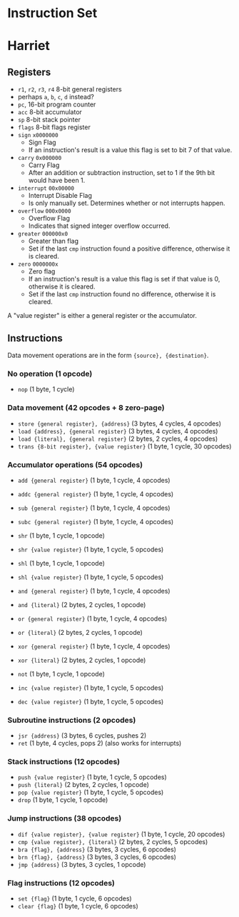 # Instruction Set

# Harriet

## Registers
- `r1`, `r2`, `r3`, `r4` 8-bit general registers
 - perhaps `a`, `b`, `c`, `d` instead?
- `pc`, 16-bit program counter
- `acc` 8-bit accumulator
- `sp` 8-bit stack pointer
- `flags` 8-bit flags register
 - `sign` `x0000000`
   - Sign Flag
   - If an instruction's result is a value this flag is set to bit 7 of that value.
 - `carry` `0x000000`
   - Carry Flag
   - After an addition or subtraction instruction, set to 1 if the 9th bit would have been 1.
 - `interrupt` `00x00000`
   - Interrupt Disable Flag
   - Is only manually set. Determines whether or not interrupts happen.
 - `overflow` `000x0000`
   - Overflow Flag
   - Indicates that signed integer overflow occurred.
 - `greater` `000000x0`
   - Greater than flag
   - Set if the last `cmp` instruction found a positive difference, otherwise it is cleared.
 - `zero` `0000000x`
   - Zero flag
   - If an instruction's result is a value this flag is set if that value is 0, otherwise it is cleared.
   - Set if the last `cmp` instruction found no difference, otherwise it is cleared.


A "value register" is either a general register or the accumulator.

## Instructions

Data movement operations are in the form `{source}, {destination}`.

### No operation (1 opcode)

- `nop` (1 byte, 1 cycle)

### Data movement (42 opcodes + 8 zero-page)

- `store {general register}, {address}` (3 bytes, 4 cycles, 4 opcodes)
- `load {address}, {general register}` (3 bytes, 4 cycles, 4 opcodes)
- `load {literal}, {general register}` (2 bytes, 2 cycles, 4 opcodes)
- `trans {8-bit register}, {value register}` (1 byte, 1 cycle, 30 opcodes)

### Accumulator operations (54 opcodes)

- `add {general register}` (1 byte, 1 cycle, 4 opcodes)
- `addc {general register}` (1 byte, 1 cycle, 4 opcodes)
- `sub {general register}` (1 byte, 1 cycle, 4 opcodes)
- `subc {general register}` (1 byte, 1 cycle, 4 opcodes)
- `shr` (1 byte, 1 cycle, 1 opcode)
- `shr {value register}` (1 byte, 1 cycle, 5 opcodes)
- `shl` (1 byte, 1 cycle, 1 opcode)
- `shl {value register}` (1 byte, 1 cycle, 5 opcodes)
- `and {general register}` (1 byte, 1 cycle, 4 opcodes)
- `and {literal}` (2 bytes, 2 cycles, 1 opcode)
- `or {general register}` (1 byte, 1 cycle, 4 opcodes)
- `or {literal}` (2 bytes, 2 cycles, 1 opcode)
- `xor {general register}` (1 byte, 1 cycle, 4 opcodes)
- `xor {literal}` (2 bytes, 2 cycles, 1 opcode)
- `not` (1 byte, 1 cycle, 1 opcode)


- `inc {value register}` (1 byte, 1 cycle, 5 opcodes)
- `dec {value register}` (1 byte, 1 cycle, 5 opcodes)

### Subroutine instructions (2 opcodes)

- `jsr {address}` (3 bytes, 6 cycles, pushes 2)
- `ret` (1 byte, 4 cycles, pops 2) (also works for interrupts)

### Stack instructions (12 opcodes)

- `push {value register}` (1 byte, 1 cycle, 5 opcodes)
- `push {literal}` (2 bytes, 2 cycles, 1 opcode)
- `pop {value register}` (1 byte, 1 cycle, 5 opcodes)
- `drop` (1 byte, 1 cycle, 1 opcode)

### Jump instructions (38 opcodes)

- `dif {value register}, {value register}` (1 byte, 1 cycle, 20 opcodes)
- `cmp {value register}, {literal}` (2 bytes, 2 cycles, 5 opcodes)
- `bra {flag}, {address}` (3 bytes, 3 cycles, 6 opcodes)
- `brn {flag}, {address}` (3 bytes, 3 cycles, 6 opcodes)
- `jmp {address}` (3 bytes, 3 cycles, 1 opcode)

### Flag instructions (12 opcodes)

- `set {flag}` (1 byte, 1 cycle, 6 opcodes)
- `clear {flag}` (1 byte, 1 cycle, 6 opcodes)
